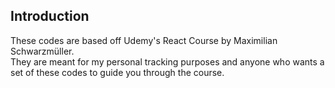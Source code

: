 ## Introduction

These codes are based off Udemy's React Course by Maximilian Schwarzmüller. <br>
They are meant for my personal tracking purposes and anyone who wants a set of these codes to guide you through the course.